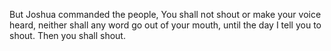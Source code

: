 But Joshua commanded the people, You shall not shout or make your voice heard, neither shall any word go out of your mouth, until the day I tell you to shout. Then you shall shout.
